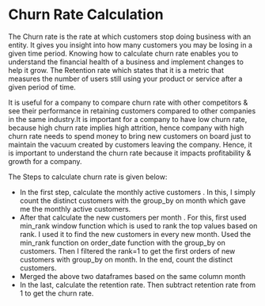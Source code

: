 # Churn Rate Calculation

The Churn rate is the rate at which customers stop doing business with an entity. It gives you insight into how many customers you may be losing in a given time period. Knowing how to calculate churn rate enables you to understand the financial health of a business and implement changes to help it grow. The Retention rate which states that it is a metric that measures the number of users still using your product or service after a given period of time.

It is useful for a company to compare churn rate with other competitors & see their performance in retaining customers compared to other 
companies in the same industry.It is important for a company to have low churn rate, because high churn rate implies high attrition, hence
 company with high churn rate needs to spend money to bring new customers on board just to maintain the vacuum created by customers 
leaving the company. Hence, it is important to understand the churn rate because it impacts profitability & growth for a company.

The Steps to calculate churn rate is given below:

- In the first step, calculate the monthly active customers . In this, I simply count the distinct customers with the group_by on month which gave me the monthly active customers.
- After that calculate the new customers per month . For this, first used min_rank window function which is used to rank the top values based on rank. I used it to find the new customers in every new month. Used the min_rank function on order_date function with the group_by on customers. Then I filtered the rank=1 to get the first orders of new customers with group_by on month. In the end, count the distinct customers.
- Merged the above two dataframes based on the same column month
- In the last, calculate the retention rate. Then subtract retention rate from 1 to get the churn rate.
